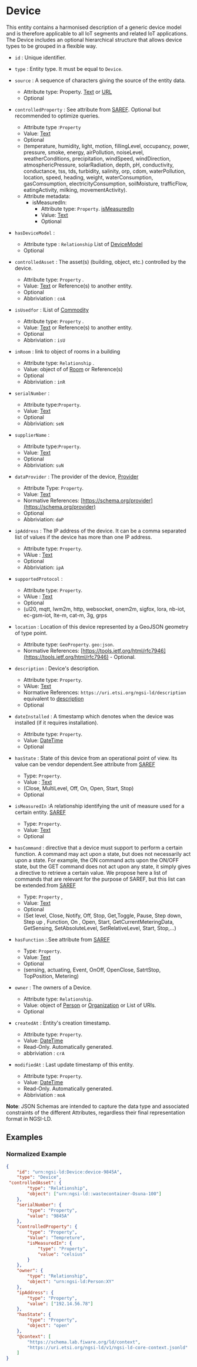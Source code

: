 # Device
This entity contains a harmonised description of a generic device model and is therefore applicable to all IoT segments and related IoT applications. The Device includes an optional hierarchical structure that allows device types to be grouped in a flexible way.

-   `id` : Unique identifier.
-   `type` : Entity type. It must be equal to `Device`.
-   `source` : A sequence of characters giving the source of the entity data.
    -   Attribute type: Property. [Text](https://schema.org/Text) or [URL](https://schema.org/URL)
    -   Optional
 -   `controlledProperty` : See attribute from [SAREF](https://w3id.org/saref#Property). Optional but recommended to optimize queries.
     -   Attribute type :`Property`
     - Value: [Text](https://schema.org/Text)
     -   Optional    
     -   (temperature, humidity, light, motion, fillingLevel,  occupancy, power, pressure, smoke, energy, airPollution,  noiseLevel, weatherConditions, precipitation, windSpeed,  windDirection, atmosphericPressure, solarRadiation, depth, pH,  conductivity, conductance, tss, tds, turbidity, salinity,  orp, cdom, waterPollution, location, speed, heading,  weight, waterConsumption, gasComsumption,  electricityConsumption, soilMoisture, trafficFlow,  eatingActivity, milking, movementActivity). 
     -  Attribute metadata:
        - isMeasuredIn: 
            -  Attribute type: `Property`. [isMeasuredIn](https://w3id.org/saref#isMeasuredIn)
            -  Value: [Text](https://schema.org/Text)
            -   Optional
-   `hasDeviceModel` :
    -  Attribute type : `Relationship` List of [DeviceModel](https://github.com/N5GEH/SARGON/tree/master/Readme/DeviceModel)
    -  Optional
-  `controlledAsset` : The asset(s) (building, object, etc.) controlled by the
    device.
     -   Attribute type: `Property` . 
    -  Value: [Text](https://schema.org/Text) or Reference(s) to another entity.
    -   Optional
    -   Abbriviation : `coA`
-   `isUsedfor` : lList of [Commodity](https://w3id.org/saref#Commodity)
    -   Attribute type: `Property` .
     -  Value: [Text](https://schema.org/Text) or Reference(s) to another entity.
    -   Optional
    -   Abbriviation : `isU`
-  `inRoom` : link to object of rooms in a building

    -   Attribute type: `Relationship` .
    -  Value: object of  of [Room]() or Reference(s)
    -   Optional
    -   Abbriviation : `inR`
-   `serialNumber` : 
     -   Attribute type:`Property`.
     -  Value: [Text](https://schema.org/Text)
     -   Optional
     -   Abbriviation: `seN`
-   `supplierName` : 
     -   Attribute type:`Property`.
     - Value: [Text](https://schema.org/Text)
     -   Optional
     -   Abbriviation: `suN`
-   `dataProvider` :  The provider of the device, [Provider](http://schema.org/provider)
     -   Attribute Type: `Property`. 
     - Value: [Text](https://schema.org/Text)
     -   Normative References:
        [https://schema.org/provider](https://schema.org/provider)
     -   Optional
     -   Abbriviation: `daP`
-   `ipAddress` : The IP address of the device. It can be a comma separated list
    of values if the device has more than one IP address.
     -   Attribute type: `Property`.
     -   VAlue : [Text](https://schema.org/Text)
     -   Optional
     -   Abbriviation: `ipA`
-   `supportedProtocol` : 
     -   Attribute type: `Property`.
     -   VAlue : [Text](https://schema.org/Text)
     -   Optional
     -  (ul20, mqtt, lwm2m, http, websocket, onem2m,  sigfox, lora, nb-iot, ec-gsm-iot, lte-m, cat-m, 3g,  grps
-    `location` : Location of this device represented by a GeoJSON geometry of
    type point.
     -   Attribute type: `GeoProperty`. `geo:json`.
     -   Normative References:  [https://tools.ietf.org/html/rfc7946](https://tools.ietf.org/html/rfc7946)
    -   Optional.
-  `description` : Device's description.
     -   Attribute type: `Property`.
     - VAlue: [Text](https://schema.org/Text)
     -   Normative References:
        `https://uri.etsi.org/ngsi-ld/description` equivalent to [description](https://schema.org/description)
     -   Optional
-  `dateInstalled` : A timestamp which denotes when the device was installed
    (if it requires installation).
     -   Attribute type: `Property`.
     -  Value: [DateTime](https://schema.org/DateTime)
     -   Optional

-  `hasState` : State of this device from an operational point of view. Its value can be vendor dependent.See attribute from [SAREF](https://w3id.org/saref#State)
     -   Type: `Property`.
     -   Value : [Text](https://schema.org/Text)
     - (Close, MultiLevel, Off, On, Open, Start, Stop) 
     -   Optional
-  `isMeasuredIn` :A relationship identifying the unit of measure used for a certain entity. [SAREF](https://w3id.org/saref#isMeasuredIn)
     -   Type: `Property`.
     -  Value: [Text](https://schema.org/Text)
     -   Optional
-  `hasCommand` : directive that a device must support to perform a certain function. A command may act upon a state, but does not necessarily act upon a state. For example, the ON command acts upon the ON/OFF state, but the GET command does not act upon any state, it simply gives a directive to retrieve a certain value. We propose here a list of commands that are relevant for the purpose of SAREF, but this list can be extended.from [SAREF](https://w3id.org/saref#Command)
     -   Type: `Property` ,
     -  Value:  [Text](https://schema.org/Text)
     -   Optional
     - (Set level, Close, Notify, Off, Stop, Get,Toggle, Pause, Step down, Step up , Function, On , Open, Start, GetCurrentMeteringData, GetSensing, SetAbsoluteLevel, SetRelativeLevel, Start, Stop,...)
-  `hasFunction` :.See attribute from [SAREF](https://w3id.org/saref#Function)
     -   Type: `Property`.
     -   Value: [Text](https://schema.org/Text) 
     -   Optional
     -   (sensing, actuating, Event, OnOff, OpenClose, SatrtStop, TopPosition, Metering)
-   `owner` : The owners of a Device.
     -   Attribute type: `Relationship`.
     - Value: object of [Person](http://schema.org/Person) or [Organization](https://schema.org/Organization) or List of URIs.
    -   Optional
-  `createdAt` : Entity's creation timestamp.
     -   Attribute type: `Property`. 
     -  Value: [DateTime](https://schema.org/DateTime)
     -   Read-Only. Automatically generated.
     -   abbriviation : `crA`
-  `modifiedAt` : Last update timestamp of this entity.
     -   Attribute type: `Property`. 
     -  Value: [DateTime](https://schema.org/DateTime)
     -   Read-Only. Automatically generated.
     -   Abbriviation : `moA`


**Note**: JSON Schemas are intended to capture the data type and associated
constraints of the different Attributes, regardless their final representation
format in NGSI-LD.

## Examples

### Normalized Example

```json
{
    "id": "urn:ngsi-ld:Device:device-9845A",
    "type": "Device",
 "controlledAsset": {
        "type": "Relationship",
        "object": ["urn:ngsi-ld::wastecontainer-Osuna-100"]
    },
    "serialNumber": {
        "type": "Property",
        "value": "9845A"
    },
    "controlledProperty": {
        "type": "Property",
        "Value": "Tempreture",
        "isMeasuredIn": {
            "type": "Property",
            "value": "celsius"
        }
    },
    "owner": {
        "type": "Relationship",
        "object": "urn:ngsi-ld:Person:XY"
    },
    "ipAddress": {
        "type": "Property",
        "value": ["192.14.56.78"]
    },
    "hasState": {
        "type": "Property",
        "object": "open"
    },
    "@context": [
        "https://schema.lab.fiware.org/ld/context",
        "https://uri.etsi.org/ngsi-ld/v1/ngsi-ld-core-context.jsonld"
    ]
}
```



